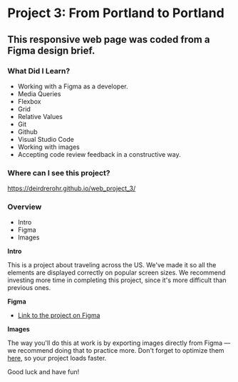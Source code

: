 
# Project 3: From Portland to Portland
## This responsive web page was coded from a Figma design brief.

### What Did I Learn?
* Working with a Figma as a developer.
* Media Queries
* Flexbox
* Grid
* Relative Values
* Git
* Github
* Visual Studio Code
* Working with images
* Accepting code review feedback in a constructive way.

### Where can I see this project?
https://deirdrerohr.github.io/web_project_3/

### Overview
* Intro
* Figma
* Images

**Intro**

This is a project about traveling across the US. We've made it so all the elements are displayed correctly on popular screen sizes. We recommend investing more time in completing this project, since it's more difficult than previous ones.

**Figma**

* [Link to the project on Figma](https://www.figma.com/file/AtbNbstbxWPcMqvF061V0R/Sprint-3%3A-From-Portland-to-Portland-%7C-desktop-%2B-mobile?node-id=0%3A1)

**Images**

The way you'll do this at work is by exporting images directly from Figma — we recommend doing that to practice more. Don't forget to optimize them [here](https://tinypng.com/), so your project loads faster.

Good luck and have fun!
